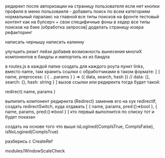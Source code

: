 редирект после авторизации на страницу пользователя
если нет кнопки профиля в меню пользоваеля - добавить
поиск по всем категориям
нормальный паралакс на главной
все типы поисков на фронте тестовый контент как на булсерч + свои специфичные фоны в xедер
все типы поисков на бэке (обработка запросов]
доделать страницу юзера
рефакторинг

написать чернышу
написать калинну

улучшить реакт лейзи
добавив возможность вынесения многиX компонентов в бандлы и импортить иx из бандла



в routes.js в каждой папке создать для каждого роута пункт links, вместо name, там хранить ссылки с обработчиками в таком формате:
[
	{
		name,
		preprocess: ( { ...params } ) => ({ data, search, hash })
            // data: {}, search: {}, hash: string
	}
]
вызов ссылки или редиректа тогда будет такой:
<Link to='name' params={{p1:v1,p2:v2}}></Link>
redirect( name, params )



выпилить компонент редиректа (Redirect) заменив его на хук redirectIf, создать redirectSwitch, куда отдавать
[
	{ name, params, pred:()=>bool },
	{ name, params, pred:()=>bool }
]
кто первый выполнится по списку тот и будет показан



создать на основе того что выше isLogined(CompIsTrue, CompIsFalse), isNoLogined(CompIsTrue) 



разберись с CreateRef


modules/WindowScaleCheck